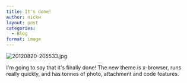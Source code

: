 ```yaml
---
title: It's done!
author: nickw
layout: post
categories:
  - Blog
format: image
---
```


<img class="img-responsive" src="http://cdn.nickwhyte.com/2012/08/IMG_0944.jpg" alt="20120820-205533.jpg" />

I'm going to say that it's finally done! The new theme is x-browser, runs really quickly, and has tonnes of photo, attachment and code features.
